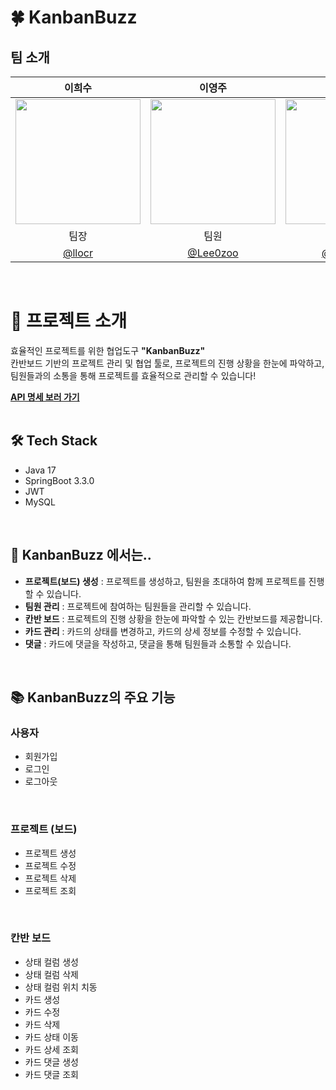 # 🍀 KanbanBuzz
## 팀 소개
|                                                         이희수                                                          |                                                    이영주                                                    |                                                    오형석                                                    |                                                    한호진                                                    |
|:--------------------------------------------------------------------------------------------------------------------:|:---------------------------------------------------------------------------------------------------------:|:---------------------------------------------------------------------------------------------------------:|:---------------------------------------------------------------------------------------------------------:|
| <img src="https://github.com/llocr/StudyWithMe/assets/114149212/23d34c01-c91c-4ac7-884c-133b880b8fff" width="200" /> | <img src="https://github.com/user-attachments/assets/1736145b-7f6e-4246-a5d9-3653340ab3bd" width="200" /> | <img src="https://github.com/user-attachments/assets/8d3c6c25-a270-4c55-80fd-0375505b1c34" width="200" /> | <img src="https://github.com/user-attachments/assets/3826bb0f-f859-4f7d-b17c-2877b65e0295" width="200" /> |
|                                                          팀장                                                          |                                                    팀원                                                     |                                                    팀원                                                     |                                                    팀원                                                     |
|                                          [@llocr](https://github.com/llocr)                                          |                                  [@Lee0zoo](https://github.com/Lee0zoo)                                   |                                  [@ohs9902](https://github.com/ohs9902)                                   |                                 [@Cthj1234](https://github.com/Cthj1234)                                  |

<br>


# 📁 프로젝트 소개
효율적인 프로젝트를 위한 협업도구 **"KanbanBuzz"** </br>
칸반보드 기반의 프로젝트 관리 및 협업 툴로, 프로젝트의 진행 상황을 한눈에 파악하고, 팀원들과의 소통을 통해 프로젝트를 효율적으로 관리할 수 있습니다!

[**API 명세 보러 가기**](https://documenter.getpostman.com/view/28179041/2sA3kPp4n3)
</br>
</br>

## 🛠️ Tech Stack
- Java 17
- SpringBoot 3.3.0
- JWT
- MySQL
</br>

## 📌 KanbanBuzz 에서는..
- **프로젝트(보드) 생성** : 프로젝트를 생성하고, 팀원을 초대하여 함께 프로젝트를 진행할 수 있습니다.
- **팀원 관리** : 프로젝트에 참여하는 팀원들을 관리할 수 있습니다.
- **칸반 보드** : 프로젝트의 진행 상황을 한눈에 파악할 수 있는 칸반보드를 제공합니다.
- **카드 관리** : 카드의 상태를 변경하고, 카드의 상세 정보를 수정할 수 있습니다.
- **댓글** : 카드에 댓글을 작성하고, 댓글을 통해 팀원들과 소통할 수 있습니다.
</br>

## 📚 KanbanBuzz의 주요 기능
### 사용자
- 회원가입
- 로그인
- 로그아웃
</br>

### 프로젝트 (보드)
- 프로젝트 생성
- 프로젝트 수정
- 프로젝트 삭제
- 프로젝트 조회
</br>

### 칸반 보드
- 상태 컬럼 생성
- 상태 컬럼 삭제
- 상태 컬럼 위치 치동
- 카드 생성
- 카드 수정
- 카드 삭제
- 카드 상태 이동
- 카드 상세 조회
- 카드 댓글 생성
- 카드 댓글 조회
